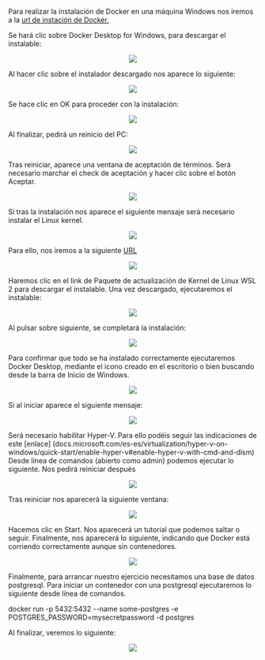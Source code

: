 Para realizar la instalación de Docker en una máquina Windows nos iremos a la [url de instación de Docker.](https://docs.docker.com/desktop/windows/install/)

Se hará clic sobre Docker Desktop for Windows, para descargar el instalable:
<p align="center">
    <img src="../resources/dockerw_1.png">
</p>
Al hacer clic sobre el instalador descargado nos aparece lo siguiente:
<p align="center">
    <img src="../resources/dockerw_2.png">
</p>

Se hace clic en OK para proceder con la instalación:
<p align="center">
    <img src="../resources/dockerw_3.png">
</p>

Al finalizar, pedirá un reinicio del PC:
<p align="center">
    <img src="../resources/dockerw_4.png">
</p>

Tras reiniciar, aparece una ventana de aceptación de términos. Será necesario marchar el check de aceptación y hacer clic sobre el botón Aceptar.
<p align="center">
    <img src="../resources/dockerw_5.png">
</p>

Si tras la instalación nos aparece el siguiente mensaje será necesario instalar el Linux kernel.
<p align="center">
    <img src="../resources/dockerw_6.png">
</p>

Para ello, nos iremos a la siguiente [URL](https://docs.microsoft.com/es-es/windows/wsl/install-manual#step-4---download-the-linux-kernel-update-package)
<p align="center">
    <img src="../resources/dockerw_7.png">
</p>

Haremos clic en el link de Paquete de actualización de Kernel de Linux WSL 2 para descargar el instalable.
Una vez descargado, ejecutaremos el instalable:

<p align="center">
    <img src="../resources/dockerw_8.png">
</p>

Al pulsar sobre siguiente, se completará la instalación:

<p align="center">
    <img src="../resources/dockerw_9.png">
</p>

Para confirmar que todo se ha instalado correctamente ejecutaremos Docker Desktop, mediante el icono creado en el escritorio o bien buscando desde la barra de Inicio de Windows.

<p align="center">
    <img src="../resources/dockerw_10.png">
</p>

Si al iniciar aparece el siguiente mensaje:

<p align="center">
    <img src="../resources/dockerw_11.png">
</p>

Será necesario habilitar Hyper-V. Para ello podéis seguir las indicaciones de este [enlace]
(docs.microsoft.com/es-es/virtualization/hyper-v-on-windows/quick-start/enable-hyper-v#enable-hyper-v-with-cmd-and-dism)
Desde línea de comandos (abierto como admin) podemos ejecutar lo siguiente. Nos pedirá reiniciar después
<p align="center">
    <img src="../resources/dockerw_12.png">
</p>

Tras reiniciar nos aparecerá la siguiente ventana:

<p align="center">
    <img src="../resources/dockerw_13.png">
</p>

Hacemos clic en Start. Nos aparecerá un tutorial que podemos saltar o seguir.
Finalmente, nos aparecerá lo siguiente, indicando que Docker está corriendo correctamente aunque sin contenedores.

<p align="center">
    <img src="../resources/dockerw_14.png">
</p>

Finalmente, para arrancar nuestro ejercicio necesitamos una base de datos postgresql. Para iniciar un contenedor con una postgresql ejecutaremos lo siguiente desde línea de comandos.

docker run -p 5432:5432 --name some-postgres -e POSTGRES_PASSWORD=mysecretpassword -d postgres

Al finalizar, veremos lo siguiente:

<p align="center">
    <img src="../resources/dockerw_15.png">
</p>